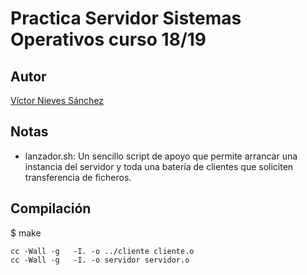 # Practica Servidor Sistemas Operativos curso 18/19

## Autor

[Víctor Nieves Sánchez](https://twitter.com/VictorNS69)


## Notas

- lanzador.sh: Un sencillo script de apoyo que permite arrancar una instancia del servidor y toda una batería de clientes que soliciten transferencia de ficheros. 

## Compilación

$ make

```
cc -Wall -g   -I. -o ../cliente cliente.o 
cc -Wall -g   -I. -o servidor servidor.o 

```

